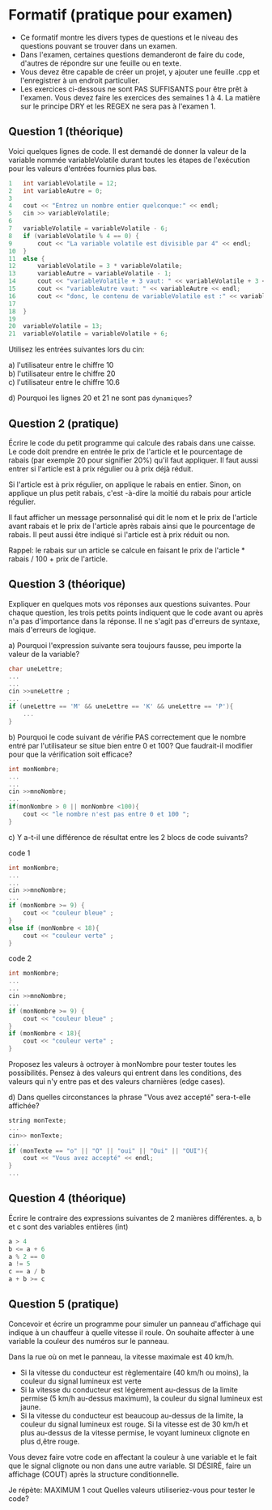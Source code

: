 # Formatif (pratique pour examen)

- Ce formatif montre les divers types de questions et le niveau des questions pouvant se trouver dans un examen. 
- Dans l'examen, certaines questions demanderont de faire du code, d'autres de répondre sur une feuille ou en texte. 
- Vous devez être capable de créer un projet, y ajouter une feuille .cpp et l'enregistrer à un endroit particulier.
- Les exercices ci-dessous ne sont PAS SUFFISANTS pour être prêt à l'examen. Vous devez faire les exercices des semaines 1 à 4. La matière sur le principe DRY et les REGEX ne sera pas à l'examen 1.

## Question 1 (théorique)

Voici quelques lignes de code. Il est demandé de donner la valeur de la variable nommée variableVolatile durant toutes les étapes de l'exécution pour les valeurs d'entrées fournies plus bas.

```cpp
1   int variableVolatile = 12;
2   int variableAutre = 0;
3 
4   cout << "Entrez un nombre entier quelconque:" << endl;
5   cin >> variableVolatile;
6
7   variableVolatile = variableVolatile - 6;
8   if (variableVolatile % 4 == 0) {
9 	    cout << "La variable volatile est divisible par 4" << endl;
10  }
11  else {
12	    variableVolatile = 3 * variableVolatile;
13	    variableAutre = variableVolatile - 1;
14	    cout << "variableVolatile + 3 vaut: " << variableVolatile + 3 << endl;
15	    cout << "variableAutre vaut: " << variableAutre << endl;
16	    cout << "donc, le contenu de variableVolatile est :" << variableVolatile << endl;
17
18  }
19
20  variableVolatile = 13;
21  variableVolatile = variableVolatile + 6;

```

Utilisez les entrées suivantes lors du cin:

a) l'utilisateur entre le chiffre 10 <br>
b) l'utilisateur entre le chiffre 20 <br>
c) l'utilisateur entre le chiffre 10.6 <br>

d) Pourquoi les lignes 20 et 21 ne sont pas `dynamiques`?



## Question 2 (pratique)
Écrire le code du petit programme qui calcule des rabais dans une caisse. Le code doit prendre en entrée le prix de l'article et le pourcentage de rabais (par exemple 20 pour signifier 20%) qu'il faut appliquer. Il faut aussi entrer si l'article est à prix régulier ou à prix déjà réduit. 

Si l'article est à prix régulier, on applique le rabais en entier. Sinon, on applique un plus petit rabais, c'est -à-dire la moitié du rabais pour article régulier.

Il faut afficher un message personnalisé qui dit le nom et le prix de l'article avant rabais et le prix de l'article après rabais ainsi que le pourcentage de rabais. Il peut aussi être indiqué si l'article est à prix réduit ou non.

Rappel: le rabais sur un article se calcule en faisant le prix de l'article * rabais / 100 + prix de l'article.



## Question 3 (théorique)

Expliquer en quelques mots vos réponses aux questions suivantes. Pour chaque question, les trois petits points indiquent que le code avant ou après n'a pas d'importance dans la réponse. Il ne s'agit pas d'erreurs de syntaxe, mais d'erreurs de logique.

a) Pourquoi l'expression suivante sera toujours fausse, peu importe la valeur de la variable? 

```cpp
char uneLettre;
...
...
cin >>uneLettre ;
...
if (uneLettre == 'M' && uneLettre == 'K' && uneLettre == 'P'){
    ...
}
```

b) Pourquoi le code suivant de vérifie PAS correctement que le nombre entré par l'utilisateur se situe bien entre 0 et 100? Que faudrait-il modifier pour que la vérification soit efficace?

```cpp
int monNombre;
...
...
cin >>mnoNombre;
...
if(monNombre > 0 || monNombre <100){
    cout << "le nombre n'est pas entre 0 et 100 ";
}
```

c) Y a-t-il une différence de résultat entre les 2 blocs de code suivants? 

code 1
```cpp
int monNombre;
...
...
cin >>mnoNombre;
...
if (monNombre >= 9) {
    cout << "couleur bleue" ;
} 
else if (monNombre < 18){
    cout << "couleur verte" ;
} 
```
code 2
```cpp
int monNombre;
...
...
cin >>mnoNombre;
...
if (monNombre >= 9) {
    cout << "couleur bleue" ;
} 
if (monNombre < 18){
    cout << "couleur verte" ;
} 
```

Proposez les valeurs à octroyer à monNombre pour tester toutes les possibilités. Pensez à des valeurs qui entrent dans les conditions, des valeurs qui n'y entre pas et des valeurs charnières (edge cases).


d) Dans quelles circonstances la phrase "Vous avez accepté" sera-t-elle affichée?

```cpp
string monTexte;
...
cin>> monTexte;
...
if (monTexte == "o" || "O" || "oui" || "Oui" || "OUI"){
	cout << "Vous avez accepté" << endl;
} 
...
```


## Question 4 (théorique)

Écrire le contraire des expressions suivantes de 2 manières différentes. a, b et c sont des variables entières (int)

```cpp
a > 4
b <= a + 6
a % 2 == 0
a != 5
c == a / b
a + b >= c
```

## Question 5 (pratique)

Concevoir et écrire un programme pour simuler un panneau d'affichage qui indique à un chauffeur à quelle vitesse il roule. On souhaite affecter à une variable la couleur des numéros sur le panneau.

Dans la rue où on met le panneau, la vitesse maximale est 40 km/h.

- Si la vitesse du conducteur est règlementaire (40 km/h ou moins), la couleur du signal lumineux est verte
- Si la vitesse du conducteur est légèrement au-dessus de la limite permise (5 km/h au-dessus maximum), la couleur du signal lumineux est jaune.
- Si la vitesse du conducteur est beaucoup au-dessus de la limite, la couleur du signal lumineux est rouge. Si la vitesse est de 30 km/h et plus au-dessus de la vitesse permise, le voyant lumineux clignote en plus d,être rouge.

Vous devez faire votre code en affectant la couleur à une variable et le fait que le signal clignote ou non dans une autre variable. SI DÉSIRÉ, faire un affichage (COUT) après la structure conditionnelle.

Je répète: MAXIMUM 1 cout
Quelles valeurs utiliseriez-vous pour tester le code?


